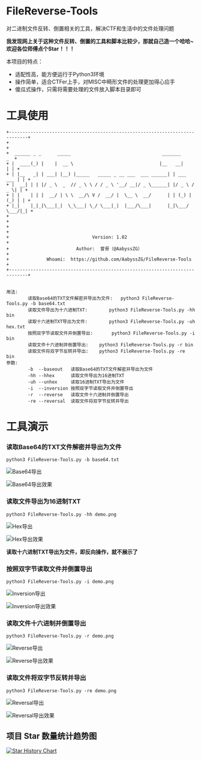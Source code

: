 # FileReverse-Tools

对二进制文件反转、倒置相关的工具，解决CTF和生活中的文件处理问题

**我发现网上关于这种文件反转、倒置的工具和脚本比较少，那就自己造一个哈哈~欢迎各位师傅点个Star！！！**

本项目的特点：
- 适配性高，能方便运行于Python3环境
- 操作简单，适合CTFer上手，对MISC中畸形文件的处理更加得心应手
- 傻瓜式操作，只需将需要处理的文件放入脚本目录即可

# 工具使用

```
+-----------------------------------------------------------------------------+
+                                                                             +
+  ______ _ _      _____                                  _______          _  +
+ |  ____(_) |    |  __ \                                |__   __|        | | +
+ | |__   _| | ___| |__) |_____   _____ _ __ ___  ___ ______| | ___   ___ | | +
+ |  __| | | |/ _ \  _  // _ \ \ / / _ \ '__/ __|/ _ \______| |/ _ \ / _ \| | +
+ | |    | | |  __/ | \ \  __/\ V /  __/ |  \__ \  __/      | | (_) | (_) | | +
+ |_|    |_|_|\___|_|  \_\___| \_/ \___|_|  |___/\___|      |_|\___/ \___/|_| +
+                                                                             +
+                                                                             +
+                               Version: 1.02                                 +
+                         Author:  曾哥（@AabyssZG）                          +
+              Whoami:  https://github.com/AabyssZG/FileReverse-Tools         +
+-----------------------------------------------------------------------------+


用法:
        读取Base64的TXT文件解密并导出为文件:   python3 FileReverse-Tools.py -b base64.txt
        读取文件导出为十六进制TXT:        python3 FileReverse-Tools.py -hh bin
        读取十六进制TXT导出为文件:        python3 FileReverse-Tools.py -uh hex.txt
        按照双字节读取文件并倒置导出:       python3 FileReverse-Tools.py -i bin
        读取文件十六进制并倒置导出:    python3 FileReverse-Tools.py -r bin
        读取文件将双字节反转并导出:    python3 FileReverse-Tools.py -re bin
参数:
        -b  --baseout   读取Base64的TXT文件解密并导出为文件
        -hh --hhex      读取文件导出为16进制TXT
        -uh --unhex     读取16进制TXT导出为文件
        -i  --inversion 按照双字节读取文件并倒置导出
        -r  --reverse   读取文件十六进制并倒置导出
        -re --reversal  读取文件将双字节反转并导出
```

# 工具演示

### 读取Base64的TXT文件解密并导出为文件

```
python3 FileReverse-Tools.py -b base64.txt
```

![Base64导出](./pic/base64导出.png)

![Base64导出效果](./pic/base64导出效果.png)

### 读取文件导出为16进制TXT

```
python3 FileReverse-Tools.py -hh demo.png
```

![Hex导出](./pic/hex导出.png)

![Hex导出效果](./pic/hex导出效果.png)

**读取十六进制TXT导出为文件，即反向操作，就不展示了**

### 按照双字节读取文件并倒置导出

```
python3 FileReverse-Tools.py -i demo.png
```

![Inversion导出](./pic/inversion导出.png)

![Inversion导出效果](./pic/inversion导出效果.png)

### 读取文件十六进制并倒置导出

```
python3 FileReverse-Tools.py -r demo.png
```

![Reverse导出](./pic/reverse导出.png)

![Reverse导出效果](./pic/reverse导出效果.png)

### 读取文件将双字节反转并导出

```
python3 FileReverse-Tools.py -re demo.png
```

![Reversal导出](./pic/reversal导出.png)

![Reversal导出效果](./pic/reversal导出效果.png)

## 项目 Star 数量统计趋势图

[![Star History Chart](https://api.star-history.com/svg?repos=AabyssZG/FileReverse-Tools&type=Date)](https://star-history.com/#AabyssZG/FileReverse-Tools&Date)
